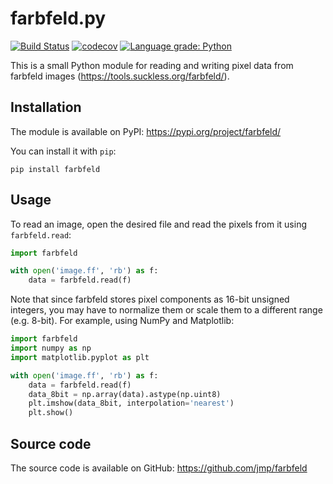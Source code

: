 # farbfeld.py

[![Build Status](https://travis-ci.org/jmp/farbfeld.svg?branch=master)](https://travis-ci.org/jmp/farbfeld)
[![codecov](https://codecov.io/gh/jmp/farbfeld/branch/master/graph/badge.svg)](https://codecov.io/gh/jmp/farbfeld)
[![Language grade: Python](https://img.shields.io/lgtm/grade/python/g/jmp/farbfeld.svg)](https://lgtm.com/projects/g/jmp/farbfeld/context:python)

This is a small Python module for reading and writing pixel data
from farbfeld images (https://tools.suckless.org/farbfeld/).

## Installation

The module is available on PyPI: https://pypi.org/project/farbfeld/

You can install it with `pip`:

    pip install farbfeld

## Usage

To read an image, open the desired file and read the pixels
from it using `farbfeld.read`:

```python
import farbfeld

with open('image.ff', 'rb') as f:
    data = farbfeld.read(f)
```

Note that since farbfeld stores pixel components as 16-bit
unsigned integers, you may have to normalize them or scale
them to a different range (e.g. 8-bit). For example, using
NumPy and Matplotlib:

```python
import farbfeld
import numpy as np
import matplotlib.pyplot as plt

with open('image.ff', 'rb') as f:
    data = farbfeld.read(f)
    data_8bit = np.array(data).astype(np.uint8)
    plt.imshow(data_8bit, interpolation='nearest')
    plt.show()
```

## Source code

The source code is available on GitHub:
https://github.com/jmp/farbfeld
